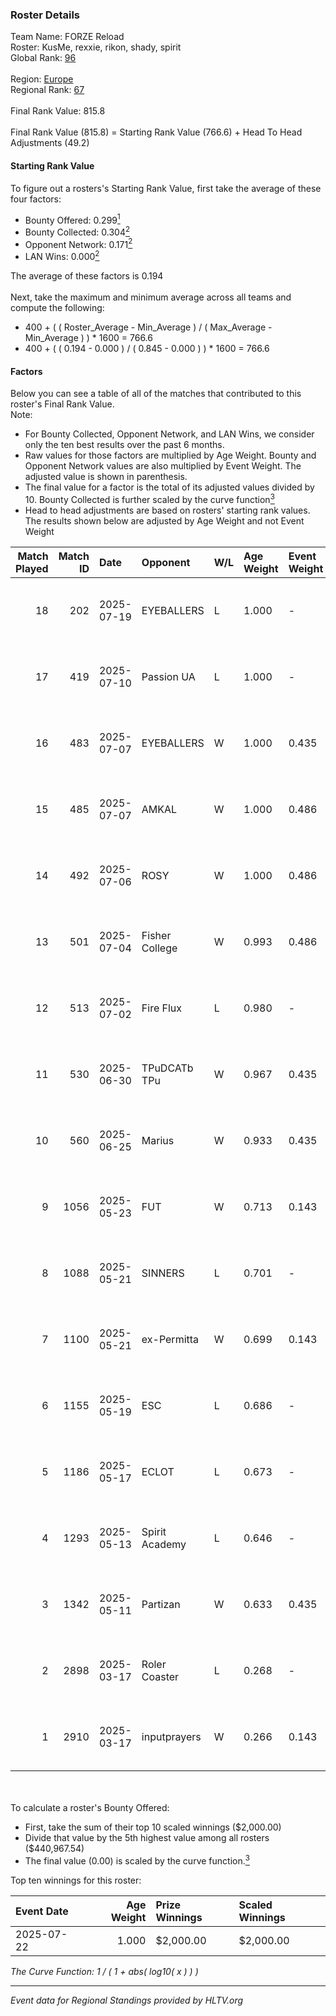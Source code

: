 ### Roster Details<br />
Team Name: FORZE Reload<br />
Roster: KusMe, rexxie, rikon, shady, spirit<br />
Global Rank: [96](../../standings_global_2025_08_04.md)<br />
<br />
Region: [Europe]( ../../standings_europe_2025_08_04.md)<br />
Regional Rank: [67]( ../../standings_europe_2025_08_04.md)<br />
<br />
Final Rank Value:  815.8<br />
<br />
Final Rank Value (815.8) = Starting Rank Value (766.6) + Head To Head Adjustments (49.2)<br />

#### Starting Rank Value<br />
To figure out a rosters's Starting Rank Value, first take the average of these four factors:<br />
- Bounty Offered: 0.299[<sup>1</sup>](#table2)
- Bounty Collected: 0.304[<sup>2</sup>](#table1)
- Opponent Network: 0.171[<sup>2</sup>](#table1)
- LAN Wins: 0.000[<sup>2</sup>](#table1)

The average of these factors is 0.194<br />
<br />
Next, take the maximum and minimum average across all teams and compute the following:<br />
- 400 + ( ( Roster_Average - Min_Average ) / ( Max_Average - Min_Average ) ) * 1600 = 766.6
- 400 + ( ( 0.194 - 0.000 ) / ( 0.845 - 0.000 ) ) * 1600 = 766.6


#### Factors<br />
Below you can see a table of all of the matches that contributed to this roster's Final Rank Value.<br />
Note:<br />

- For Bounty Collected, Opponent Network, and LAN Wins, we consider only the ten best results over the past 6 months.
- Raw values for those factors are multiplied by Age Weight. Bounty and Opponent Network values are also multiplied by Event Weight. The adjusted value is shown in parenthesis.
- The final value for a factor is the total of its adjusted values divided by 10. Bounty Collected is further scaled by the curve function[<sup>3</sup>](#curveFunction)
- Head to head adjustments are based on rosters' starting rank values. The results shown below are adjusted by Age Weight and not Event Weight
<span id="table1"></span><br />


| Match Played | Match ID | Date       | Opponent       | W/L | Age Weight | Event Weight | Bounty Collected | Opponent Network | LAN Wins  | H2H Adj. | Roster                                  |
| -: | -: | :- | :- | :- | :- | :- | :- | :- | :- | -: | :- |
|           18 |      202 | 2025-07-19 | EYEBALLERS     | L   | 1.000      | -            | -                | -                | -         |   -15.14 | KusMe, rexxie, rikon, shady, spirit     |
|           17 |      419 | 2025-07-10 | Passion UA     | L   | 1.000      | -            | -                | -                | -         |    -4.21 | KusMe, rexxie, rikon, shady, spirit     |
|           16 |      483 | 2025-07-07 | EYEBALLERS     | W   | 1.000      | 0.435        | 0.023 (0.010)    | 0.484 (0.211)    | 0 (0.000) |    16.08 | KusMe, rexxie, rikon, shady, spirit     |
|           15 |      485 | 2025-07-07 | AMKAL          | W   | 1.000      | 0.486        | 0.005 (0.002)    | 0.647 (0.315)    | 0 (0.000) |    16.15 | KusMe, rexxie, rikon, shady, spirit     |
|           14 |      492 | 2025-07-06 | ROSY           | W   | 1.000      | 0.486        | 0.009 (0.005)    | 0.372 (0.181)    | 0 (0.000) |    14.36 | KusMe, rexxie, rikon, shady, spirit     |
|           13 |      501 | 2025-07-04 | Fisher College | W   | 0.993      | 0.486        | 0.001 (0.001)    | 0.236 (0.114)    | 0 (0.000) |     8.75 | KusMe, rexxie, rikon, shady, spirit     |
|           12 |      513 | 2025-07-02 | Fire Flux      | L   | 0.980      | -            | -                | -                | -         |   -14.34 | KusMe, rexxie, rikon, shady, spirit     |
|           11 |      530 | 2025-06-30 | TPuDCATb TPu   | W   | 0.967      | 0.435        | 0.019 (0.008)    | 0.983 (0.413)    | 0 (0.000) |    17.26 | KusMe, rexxie, rikon, shady, spirit     |
|           10 |      560 | 2025-06-25 | Marius         | W   | 0.933      | 0.435        | 0.011 (0.005)    | 0.597 (0.242)    | 0 (0.000) |    14.59 | KusMe, rexxie, rikon, shady, spirit     |
|            9 |     1056 | 2025-05-23 | FUT            | W   | 0.713      | 0.143        | 0.000 (0.000)    | 0.158 (0.016)    | 0 (0.000) |     9.21 | KusMe, rexxie, rikon, shady, spirit     |
|            8 |     1088 | 2025-05-21 | SINNERS        | L   | 0.701      | -            | -                | -                | -         |    -7.39 | KusMe, rexxie, rikon, shady, spirit     |
|            7 |     1100 | 2025-05-21 | ex-Permitta    | W   | 0.699      | 0.143        | 0.000 (0.000)    | 0.034 (0.003)    | 0 (0.000) |     2.92 | KusMe, rexxie, rikon, shady, spirit     |
|            6 |     1155 | 2025-05-19 | ESC            | L   | 0.686      | -            | -                | -                | -         |    -8.43 | KusMe, rexxie, rikon, shady, spirit     |
|            5 |     1186 | 2025-05-17 | ECLOT          | L   | 0.673      | -            | -                | -                | -         |    -6.08 | KusMe, rexxie, rikon, shady, spirit     |
|            4 |     1293 | 2025-05-13 | Spirit Academy | L   | 0.646      | -            | -                | -                | -         |    -3.90 | KusMe, rexxie, rikon, shady, spirit     |
|            3 |     1342 | 2025-05-11 | Partizan       | W   | 0.633      | 0.435        | 0.077 (0.021)    | 0.782 (0.215)    | 0 (0.000) |    14.37 | KusMe, rexxie, rikon, shady, spirit     |
|            2 |     2898 | 2025-03-17 | Roler Coaster  | L   | 0.268      | -            | -                | -                | -         |    -6.74 | KusMe, rexxie, shady, Something, spirit |
|            1 |     2910 | 2025-03-17 | inputprayers   | W   | 0.266      | 0.143        | 0.000 (0.000)    | 0.073 (0.003)    | 0 (0.000) |     1.72 | KusMe, rexxie, shady, Something, spirit |

<br />
<span id="table2"></span><br />
To calculate a roster's Bounty Offered:<br />

- First, take the sum of their top 10 scaled winnings ($2,000.00)
- Divide that value by the 5th highest value among all rosters ($440,967.54)
- The final value (0.00) is scaled by the curve function.[<sup>3</sup>](#curveFunction)

Top ten winnings for this roster:<br />

| Event Date | Age Weight | Prize Winnings | Scaled Winnings |
| :- | -: | :- | :- |
| 2025-07-22 |      1.000 | $2,000.00      | $2,000.00       |


<span id="curveFunction"></span>_The Curve Function: 1 / ( 1 + abs( log10( x ) ) )_<br />

---
_Event data for Regional Standings provided by HLTV.org_<br />
